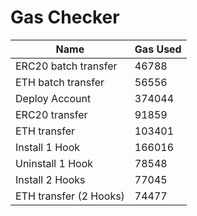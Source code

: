 # Gas Checker

| Name | Gas Used |
| ---- | -------- |
| ERC20 batch transfer | 46788 |
| ETH batch transfer | 56556 |
| Deploy Account | 374044 |
| ERC20 transfer | 91859 |
| ETH transfer | 103401 |
| Install 1 Hook | 166016 |
| Uninstall 1 Hook | 78548 |
| Install 2 Hooks | 77045 |
| ETH transfer (2 Hooks) | 74477 |
